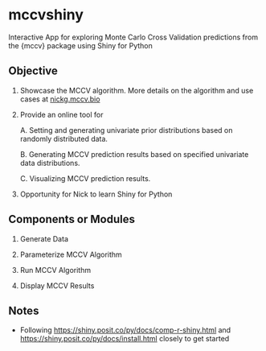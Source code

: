 # mccvshiny

Interactive App for exploring Monte Carlo Cross Validation predictions from the {mccv} package using Shiny for Python

## Objective

1. Showcase the MCCV algorithm. More details on the algorithm and use cases at [nickg.mccv.bio](nickg.mccv.bio)

2. Provide an online tool for 

   A. Setting and generating univariate prior distributions based on randomly distributed data.

   B. Generating MCCV prediction results based on specified univariate data distributions.

   C. Visualizing MCCV prediction results.

3. Opportunity for Nick to learn Shiny for Python

## Components or Modules

1. Generate Data

2. Parameterize MCCV Algorithm

3. Run MCCV Algorithm

4. Display MCCV Results 

## Notes

- Following https://shiny.posit.co/py/docs/comp-r-shiny.html and https://shiny.posit.co/py/docs/install.html closely to get started